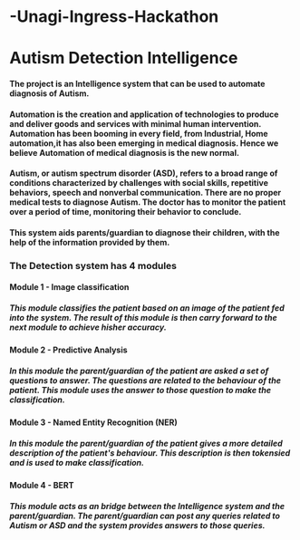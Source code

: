 # -Unagi-Ingress-Hackathon

# Autism Detection Intelligence

#### The project is an Intelligence system that can be used to automate diagnosis of Autism. 

#### Automation is the creation and application of technologies to produce and deliver goods and services with minimal human intervention. Automation has been booming in every field, from Industrial, Home automation,it has also been emerging in medical diagnosis. Hence we believe Automation of medical diagnosis is the new normal.

#### Autism, or autism spectrum disorder (ASD), refers to a broad range of conditions characterized by challenges with social skills, repetitive behaviors, speech and nonverbal communication. There are no proper medical tests to diagnose Autism. The doctor has to monitor the patient over a period of time, monitoring their behavior to conclude.

#### This system aids parents/guardian to diagnose their children, with the help of the information provided by them.

### The Detection system has 4 modules

#### Module 1 - Image classification
##### This module classifies the patient based on an image of the patient fed into the system. The result of this module is then carry forward to the next module to achieve hisher accuracy.
      
#### Module 2 - Predictive Analysis
##### In this module the parent/guardian of the patient are asked a set of questions to answer. The questions are related to the behaviour of the patient. This module uses the answer to those question to make the classification.
       
#### Module 3 - Named Entity Recognition (NER)
#####  In this module the parent/guardian of the patient gives a more detailed description of the patient's behaviour. This description is then tokensied and is used to make classification.
      
#### Module 4 - BERT
 ##### This module acts as an bridge between the Intelligence system and the parent/guardian. The parent/guardian can post any queries related to Autism or ASD and the system provides answers to those queries.

 
